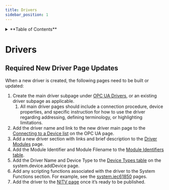 ```yaml
---
title: Drivers
sidebar_position: 1
---
```

<details>

<summary>**Table of Contents**</summary>

|[Documentation Workflow](/index.md)|  |
|--|--|
|[User Manual Update Guide](/user-manual-update-guide/user-manual-update-guide.md)|<li>[Branching and Page Updates](/user-manual-update-guide/branching-and-page-updates.md)</li><li>[Ignition Updates Board](/user-manual-update-guide/ignition-updates-board/ignition-updates-board.md)</li><ul><li>[Planning Meetings and IGN Issue Review](/user-manual-update-guide/ignition-updates-board/planning-meetings-and-ign-issue-review.md)</li><li>[Internal Version and Complete Changelogs](/user-manual-update-guide/ignition-updates-board/internal-version-and-complete-changelogs.md)</li></ul><li>[Writing Tasks Board](/user-manual-update-guide/writing-tasks-board.md)</li><li>[Deprecated Pages](/user-manual-update-guide/deprecated-pages.md)</li><li>[User Manual Versioning](/user-manual-update-guide/user-manual-versioning.md)</li>|
|[User Manual Style Guide](/user-manual-style-guide/user-manual-style-guide.md)|<li>[Structure and Navigation](/user-manual-style-guide/structure-and-navigation.md)</li><li>[Formatting Guidelines](/user-manual-style-guide/formatting-guidelines.md)</li><li>[Style Conventions](/user-manual-style-guide/style-conventions.md)</li><li>[Syntax for Functions](/user-manual-style-guide/syntax-for-functions.md)</li><li>[Images](/user-manual-style-guide/images.md)</li><li>[Word List](/user-manual-style-guide/word-list.md)</li> |
|[Tips and Tricks](/tips-and-tricks/tips-and-tricks.md)|<li>[CheatSheets](/tips-and-tricks/cheatsheets/cheatsheets.md)</li><ul><li>[Drivers](/tips-and-tricks/cheatsheets/new-drivers.md)</li></ul><li>[Documentation Permalinks](/documentation-permalinks.md)</li>|

</details>

# Drivers

## Required New Driver Page Updates
When a new driver is created, the following pages need to be built or updated: 

1. Create the main driver subpage under [OPC UA Drivers](https://www.docs.inductiveautomation.com/docs/8.1/ignition-modules/opc-ua/opc-ua-drivers), or an existing driver subpage as applicable.
    1. All main driver pages should include a connection procedure, device properties, and specific instruction for how to use the driver regarding addressing, defining terminology, or highlighting limitations.
2. Add the driver name and link to the new driver main page to the [Connecting to a Device list](https://www.docs.inductiveautomation.com/docs/8.1/ignition-modules/opc-ua#connecting-to-a-device) on the OPC UA page. 
3. Add a new driver section with links and brief description to the [Driver Modules](https://www.docs.inductiveautomation.com/docs/8.1/getting-started/modules-overview/core-modules/opc-ua-module/driver-modules) page. 
4. Add the Module Identifier and Module Filename to the [Module Identifiers table](https://www.docs.inductiveautomation.com/docs/8.1/platform/docker-image#module-identifiers-table).
5. Add the Driver Name and Device Type to the [Device Types table](https://www.docs.inductiveautomation.com/docs/8.1/appendix/scripting-functions/system-device/system-device-addDevice#device-types) on the system.device.addDevice page. 
6. Add any scripting functions associated with the driver to the System Functions section. For example, see the [system.iec61850](https://www.docs.inductiveautomation.com/docs/8.1/appendix/scripting-functions/system-iec61850) pages.  
7. Add the driver to the [NITV page](https://www.docs.inductiveautomation.com/docs/8.1/new-in-this-version) once it’s ready to be published. 
